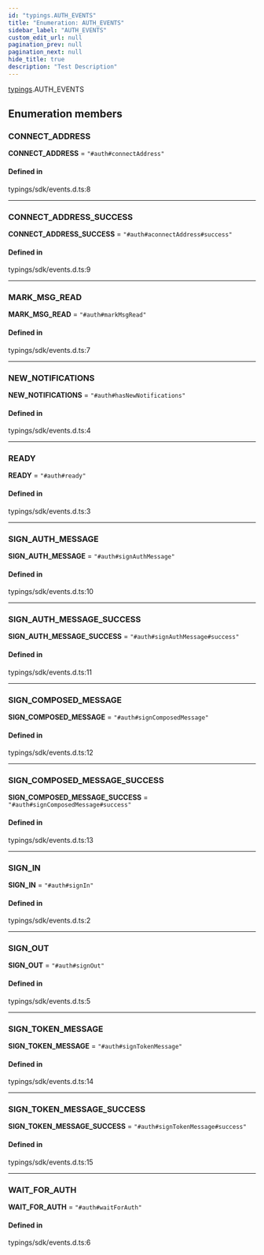 ```yaml
---
id: "typings.AUTH_EVENTS"
title: "Enumeration: AUTH_EVENTS"
sidebar_label: "AUTH_EVENTS"
custom_edit_url: null
pagination_prev: null
pagination_next: null
hide_title: true
description: "Test Description"
---
```


[typings](../namespaces/typings.md).AUTH_EVENTS

## Enumeration members

### CONNECT\_ADDRESS

 **CONNECT\_ADDRESS** = `"#auth#connectAddress"`

#### Defined in

typings/sdk/events.d.ts:8

___

### CONNECT\_ADDRESS\_SUCCESS

 **CONNECT\_ADDRESS\_SUCCESS** = `"#auth#aconnectAddress#success"`

#### Defined in

typings/sdk/events.d.ts:9

___

### MARK\_MSG\_READ

 **MARK\_MSG\_READ** = `"#auth#markMsgRead"`

#### Defined in

typings/sdk/events.d.ts:7

___

### NEW\_NOTIFICATIONS

 **NEW\_NOTIFICATIONS** = `"#auth#hasNewNotifications"`

#### Defined in

typings/sdk/events.d.ts:4

___

### READY

 **READY** = `"#auth#ready"`

#### Defined in

typings/sdk/events.d.ts:3

___

### SIGN\_AUTH\_MESSAGE

 **SIGN\_AUTH\_MESSAGE** = `"#auth#signAuthMessage"`

#### Defined in

typings/sdk/events.d.ts:10

___

### SIGN\_AUTH\_MESSAGE\_SUCCESS

 **SIGN\_AUTH\_MESSAGE\_SUCCESS** = `"#auth#signAuthMessage#success"`

#### Defined in

typings/sdk/events.d.ts:11

___

### SIGN\_COMPOSED\_MESSAGE

 **SIGN\_COMPOSED\_MESSAGE** = `"#auth#signComposedMessage"`

#### Defined in

typings/sdk/events.d.ts:12

___

### SIGN\_COMPOSED\_MESSAGE\_SUCCESS

 **SIGN\_COMPOSED\_MESSAGE\_SUCCESS** = `"#auth#signComposedMessage#success"`

#### Defined in

typings/sdk/events.d.ts:13

___

### SIGN\_IN

 **SIGN\_IN** = `"#auth#signIn"`

#### Defined in

typings/sdk/events.d.ts:2

___

### SIGN\_OUT

 **SIGN\_OUT** = `"#auth#signOut"`

#### Defined in

typings/sdk/events.d.ts:5

___

### SIGN\_TOKEN\_MESSAGE

 **SIGN\_TOKEN\_MESSAGE** = `"#auth#signTokenMessage"`

#### Defined in

typings/sdk/events.d.ts:14

___

### SIGN\_TOKEN\_MESSAGE\_SUCCESS

 **SIGN\_TOKEN\_MESSAGE\_SUCCESS** = `"#auth#signTokenMessage#success"`

#### Defined in

typings/sdk/events.d.ts:15

___

### WAIT\_FOR\_AUTH

 **WAIT\_FOR\_AUTH** = `"#auth#waitForAuth"`

#### Defined in

typings/sdk/events.d.ts:6
